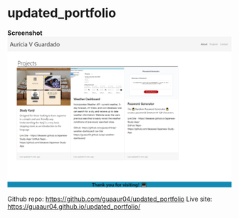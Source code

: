 # updated_portfolio

**Screenshot** 
![Screenshot](updated_portfolio_screenshot.png)

Github repo: https://github.com/guaaur04/updated_portfolio
Live site: https://guaaur04.github.io/updated_portfolio/
